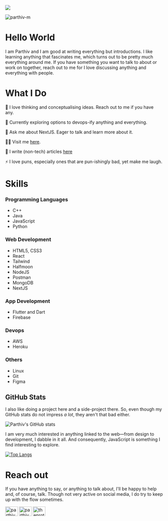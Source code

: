![](https://drive.google.com/uc?export=view&id=1CiOUd079fYgMeM-m4dugxNNgY-an9b7a)

<p align="left"> <img src="https://komarev.com/ghpvc/?username=parthiv-m&label=Profile%20views&color=0e75b6&style=flat" alt="parthiv-m" /> </p>

# Hello World
I am Parthiv and I am good at writing everything but introductions. I like learning anything that fascinates me, which turns out to be pretty much everything around me. If you have something you want to talk to about or work on together, reach out to me for I love discussing anything and everything with people.

# What I Do 

🔭 I love thinking and conceptualising ideas. Reach out to me if you have any.

🌱 Currently exploring options to devops-ify anything and everything.

💬 Ask me about NextJS. Eager to talk and learn more about it.

👨‍💻 Visit me [here](https://parthivmenon.com).

📝 I write (non-tech) articles [here](https://themitpost.com/author/parthiv/)

⚡ I love puns, especially ones that are pun-ishingly bad, yet make me laugh.  

# Skills

### Programming Languages
- C++
- Java
- JavaScript
- Python
### Web Development
- HTML5, CSS3
- React
- Tailwind
- Halfmoon
- NodeJS
- Postman
- MongoDB
- NextJS
### App Development
- Flutter and Dart
- Firebase
### Devops
- AWS
- Heroku
### Others
- Linux
- Git
- Figma

## GitHub Stats
I also like doing a project here and a side-project there. So, even though my GitHub stats do not impress _a lot_, they aren't that bad either.
 
![Parthiv's GitHub stats](https://github-readme-stats.vercel.app/api?username=Parthiv-M&show_icons=true&theme=tokyonight)

I am very much interested in anything linked to the web—from design to development, I dabble in it all. And consequently, JavaScript is something I find interesting to explore.

[![Top Langs](https://github-readme-stats.vercel.app/api/top-langs/?username=Parthiv-M&layout=compact)](https://github.com/Parthiv-M/github-readme-stats)

# Reach out
If you have anything to say, or anything to talk about, I'll be happy to help and, of course, talk. Though not very active on social media, I do try to keep up with the flow sometimes.  

<p align="left">
<a href="https://linkedin.com/in/parthivmenon" target="blank"><img align="center" src="https://raw.githubusercontent.com/rahuldkjain/github-profile-readme-generator/master/src/images/icons/Social/linked-in-alt.svg" alt="parthiv" height="30" width="40" /></a>
<a href="https://instagram.com/_.parthiv_" target="blank"><img align="center" src="https://raw.githubusercontent.com/rahuldkjain/github-profile-readme-generator/master/src/images/icons/Social/instagram.svg" alt="parthiv" height="30" width="40" /></a>
<a href="https://dribbble.com/theproton" target="blank"><img align="center" src="https://raw.githubusercontent.com/rahuldkjain/github-profile-readme-generator/master/src/images/icons/Social/dribbble.svg" alt="theproton" height="30" width="40" /></a>
</p>
